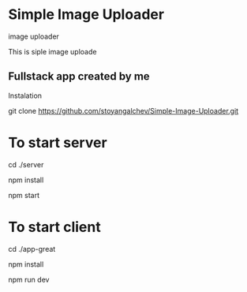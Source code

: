# Simple Image Uploader
 image uploader

This is siple image uploade

## Fullstack app created by me 

Instalation 

git clone https://github.com/stoyangalchev/Simple-Image-Uploader.git
# To start server
cd ./server 

npm install

npm start

# To start client
cd ./app-great 

npm install

npm run dev
